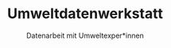 ---
title: Umweltdatenwerkstatt
url:
ended: no
picture:
  src: /files/projects/ki-iw.jpg
  title: KI-Ideenwerkstatt Illustration
  license:
  license_url:
subtitle_en: data work with environmental associations
topics_en:
  - environmental data
subtitle: "Datenarbeit mit Umweltexper*innen"
topics:
  - Umweltdaten
text: "Wie stark ist das Grundwasser in meiner Region mit Nitrat belastet? Welche Insektenarten sind in Deutschland am stärksten vom Aussterben bedroht? Und gibt es offene Daten über die Müllverwertung in meiner Stadt? Mit der **Umweltdatenwerkstatt** starten wir zusammen mit der **[KI-Ideenwerkstatt des BMUV](https://www.ki-ideenwerkstatt.de/)** ein neues Projekt rund ums Thema Umweltdaten: Wir tauchen gemeinsam mit Organisationen, Verbänden und Initiativen aus dem Umweltschutz tiefer in die Welt der Daten ein, vermitteln Datenkompetenzen und probieren neue digitale, KI-gestützte Methoden aus.
  Alle Workshops und Lernmaterialien und die entstehenden Datenprojekte werden dokumentiert und unter einer freien Lizenz kostenfrei online zur Verfügung gestellt.
  <br><br>Du möchtest teilnehmen? <a href='/workshops/umweltdatenwerkstatt/'>Dann melde dich hier an.</a>"

text_en: |-
    How polluted with nitrate is the ground water in my region? What kinds of insects are most prone to extinction in Germany? Is there open data about garbage processing in my city? We're launching our new project **Umweltdatenwerkstatt** together with the **[KI-Ideenwerkstatt des BMUV](https://www.ki-ideenwerkstatt.de/)**, all around the topic of environmental data: Together with organizations, associations and initiatives, we dive deeper into the world of data, convey data competencies and try out new digital methods.
    All workshops and learning materials and the data-driven projects will be documented and released online under open licences and free of charge.

foerderhinweis: |-
  **Förderhinweis:**

  Dieses Projekt wird gefördert durch das [Bundesministerium für Umwelt, Naturschutz, nukleare Sicherheit und Verbraucherschutz](https://www.bmuv.de/), koordiniert durch die [ZUG](https://www.z-u-g.org/).

  <div class="funding">
    <img alt="Logo BMUV" src="/files/projects/logo-bmu.svg" width="220px">
    <img alt="Logo ZUG" src="/files/projects/logo-zug.svg" width="200px">
    <img alt="Logo Civic Coding" src="/files/projects/Civic_CodingLogo.png" width="180px">
  </div>

  Die Verantwortung für den Inhalt dieser Veröffentlichung liegt bei den Autorinnen und Autoren.

foerderhinweis_en: |-
  This project is financially supported by [Federal Ministry for the Environment, Nature Conservation and Nuclear Safety](https://www.bmu.de/) (BMU).

  <div class="funding">
    <img alt="Logo BMUV" src="/files/projects/logo-bmu.svg" width="220px">
    <img alt="Logo ZUG" src="/files/projects/logo-zug.svg" width="200px">
    <img alt="Logo Civic Coding" src="/files/projects/Civic_CodingLogo.png" width="180px">
  </div>

  The publisher is responsible for the content of this publication.

---